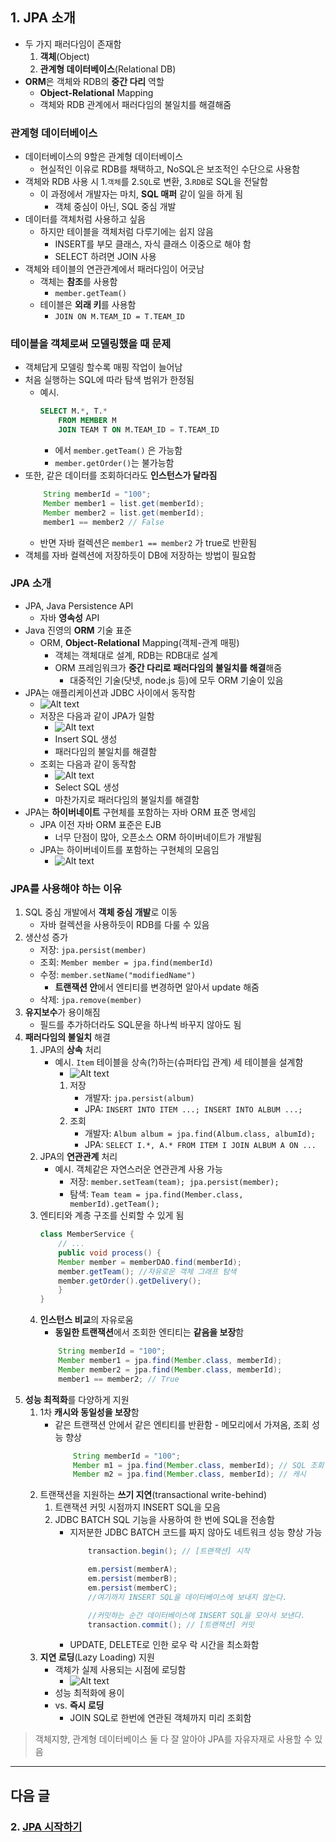 ## 1. JPA 소개

- 두 가지 패러다임이 존재함
    1. **객체**(Object)
    2. **관계형 데이터베이스**(Relational DB)
- **ORM**은 객체와 RDB의 **중간 다리** 역할
    - **Object-Relational** Mapping
    - 객체와 RDB 관계에서 패러다임의 불일치를 해결해줌

### 관계형 데이터베이스
- 데이터베이스의 9할은 관계형 데이터베이스
    - 현실적인 이유로 RDB를 채택하고, NoSQL은 보조적인 수단으로 사용함
- 객체와 RDB 사용 시 1.`객체`를 2.`SQL`로 변환, 3.`RDB`로 SQL을 전달함
    - 이 과정에서 개발자는 마치, **SQL 매퍼** 같이 일을 하게 됨
        - 객체 중심이 아닌, SQL 중심 개발
- 데이터를 객체처럼 사용하고 싶음
    - 하지만 테이블을 객체처럼 다루기에는 쉽지 않음
        - INSERT를 부모 클래스, 자식 클래스 이중으로 해야 함
        - SELECT 하려면 JOIN 사용
- 객체와 테이블의 연관관계에서 패러다임이 어긋남
    - 객체는 **참조**를 사용함
        - `member.getTeam()`
    - 테이블은 **외래 키**를 사용함
        - `JOIN ON M.TEAM_ID = T.TEAM_ID`

### 테이블을 객체로써 모델링했을 때 문제
- 객체답게 모델링 할수록 매핑 작업이 늘어남
- 처음 실행하는 SQL에 따라 탐색 범위가 한정됨
    - 예시.
        ```sql
        SELECT M.*, T.*
            FROM MEMBER M
            JOIN TEAM T ON M.TEAM_ID = T.TEAM_ID
        ```
        - 에서 `member.getTeam()` 은 가능함
        - `member.getOrder()`는 불가능함
- 또한, 같은 데이터를 조회하더라도 **인스턴스가 달라짐**
    ```java
        String memberId = "100";
        Member member1 = list.get(memberId);
        Member member2 = list.get(memberId);
        member1 == member2 // False
    ```
    - 반면 자바 컬렉션은 `member1 == member2` 가 true로 반환됨
- 객체를 자바 컬렉션에 저장하듯이 DB에 저장하는 방법이 필요함

### JPA 소개
- JPA, Java Persistence API
    - 자바 **영속성** API
- Java 진영의 **ORM** 기술 표준 
    - ORM, **Object-Relational** Mapping(객체-관계 매핑)
        - 객체는 객체대로 설계, RDB는 RDB대로 설계
        - ORM 프레임워크가 **중간 다리로 패러다임의 불일치를 해결**해줌
            - 대중적인 기술(닷넷, node.js 등)에 모두 ORM 기술이 있음
- JPA는 애플리케이션과 JDBC 사이에서 동작함
    - ![Alt text](images/sect01/image.png)
    - 저장은 다음과 같이 JPA가 일함
        - ![Alt text](images/sect01/image-1.png)
        - Insert SQL 생성
        - 패러다임의 불일치를 해결함
    - 조회는 다음과 같이 동작함
        - ![Alt text](images/sect01/image-2.png)
        - Select SQL 생성
        - 마찬가지로 패러다임의 불일치를 해결함
- JPA는 **하이버네이트** 구현체를 포함하는 자바 ORM 표준 명세임
    - JPA 이전 자바 ORM 표준은 EJB
        - 너무 단점이 많아, 오픈소스 ORM 하이버네이트가 개발됨
    - JPA는 하이버네이트를 포함하는 구현체의 모음임
        - ![Alt text](images/sect01/image-3.png)

### JPA를 사용해야 하는 이유
1. SQL 중심 개발에서 **객체 중심 개발**로 이동
    - 자바 컬렉션을 사용하듯이 RDB를 다룰 수 있음
2. 생산성 증가
    - 저장: `jpa.persist(member)`
    - 조회: `Member member = jpa.find(memberId)`
    - 수정: `member.setName("modifiedName")`
        - **트랜잭션 안**에서 엔티티를 변경하면 알아서 update 해줌
    - 삭제: `jpa.remove(member)`
3. **유지보수**가 용이해짐
    - 필드를 추가하더라도 SQL문을 하나씩 바꾸지 않아도 됨
4. **패러다임의 불일치** 해결
    1. JPA의 **상속** 처리
        - 예시. `Item` 테이블을 상속(?)하는(슈퍼타입 관계) 세 테이블을 설계함
            - ![Alt text](images/sect01/image-4.png)
            1. 저장
                - 개발자: `jpa.persist(album)`
                - JPA: `INSERT INTO ITEM ...; INSERT INTO ALBUM ...;`
            2. 조회
                - 개발자: `Album album = jpa.find(Album.class, albumId);`
                - JPA: `SELECT I.*, A.* FROM ITEM I JOIN ALBUM A ON ...`
    2. JPA의 **연관관계** 처리
        - 예시. 객체같은 자연스러운 연관관계 사용 가능
            - 저장: `member.setTeam(team); jpa.persist(member);`
            - 탐색: `Team team = jpa.find(Member.class, memberId).getTeam();`
    3. 엔티티와 계층 구조를 신뢰할 수 있게 됨
        ```java
        class MemberService {
            // ...
            public void process() {
            Member member = memberDAO.find(memberId);
            member.getTeam(); //자유로운 객체 그래프 탐색
            member.getOrder().getDelivery();
            }
        }
        ```
    4. **인스턴스 비교**의 자유로움
        - **동일한 트랜잭션**에서 조회한 엔티티는 **같음을 보장**함
        ```java
            String memberId = "100";
            Member member1 = jpa.find(Member.class, memberId);
            Member member2 = jpa.find(Member.class, memberId);
            member1 == member2; // True
        ```
5. **성능 최적화**를 다양하게 지원
    1. 1차 **캐시와 동일성을 보장**함
        - 같은 트랜잭션 안에서 같은 엔티티를 반환함 - 메모리에서 가져옴, 조회 성능 향상
            ```java
                String memberId = "100";
                Member m1 = jpa.find(Member.class, memberId); // SQL 조회
                Member m2 = jpa.find(Member.class, memberId); // 캐시
            ```
    2. 트랜잭션을 지원하는 **쓰기 지연**(transactional write-behind)
        1. 트랜잭션 커밋 시점까지 INSERT SQL을 모음
        2. JDBC BATCH SQL 기능을 사용하여 한 번에 SQL을 전송함
            - 지저분한 JDBC BATCH 코드를 짜지 않아도 네트워크 성능 향상 가능
                ```java
                    transaction.begin(); // [트랜잭션] 시작

                    em.persist(memberA);
                    em.persist(memberB);
                    em.persist(memberC);
                    //여기까지 INSERT SQL을 데이터베이스에 보내지 않는다.

                    //커밋하는 순간 데이터베이스에 INSERT SQL을 모아서 보낸다.
                    transaction.commit(); // [트랜잭션] 커밋
                ```
            - UPDATE, DELETE로 인한 로우 락 시간을 최소화함
    3. **지연 로딩**(Lazy Loading) 지원
        - 객체가 실제 사용되는 시점에 로딩함
            - ![Alt text](images/sect01/image-5.png)
        - 성능 최적화에 용이
        - vs. **즉시 로딩**
            - JOIN SQL로 한번에 연관된 객체까지 미리 조회함

> 객체지향, 관계형 데이터베이스 둘 다 잘 알아야 JPA를 자유자재로 사용할 수 있음

---

## 다음 글 

### 2. [JPA 시작하기](2-JPA-시작하기.md)